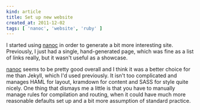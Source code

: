 ```yaml
---
kind: article
title: Set up new website
created_at: 2011-12-02
tags: [ 'nanoc', 'website', 'ruby' ]
---
```


I started using [nanoc](http://nanoc.stoneship.org/) in order to generate a bit more interesting site.
Previously, I just had a single, hand-generated page, which was fine as a list of links really, but it wasn't useful as a showcase.

[nanoc](http://nanoc.stoneship.org/) seems to be pretty good overall and I think it was a better choice for me than Jekyll, which I'd used previously.
It isn't too complicated and manages HAML for layout, kramdown for content and SASS for style quite nicely.
One thing that dismays me a little is that you have to manually manage rules for compilation and routing, when it could have much more reasonable defaults set up and a bit more assumption of standard practice.